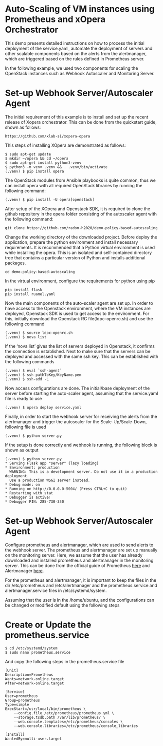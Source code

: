 # Auto-Scaling of VM instances using Prometheus and xOpera Orchestrator
This demo presents detailed instructions on how to process the initial deployment of the service.yaml, automate the deployment of servers and other scalable components based on the alerts from the alertmanager, which are triggered based on the rules defined in Prometheus server.

In the following example, we used two components for scaling the OpenStack instances such as Webhook Autoscaler and Monitoring Server.

# Set-up Webhook Server/Autoscaler Agent
The initial requirement of this example is to install and set up the recent release of  Xopera orchestrator. This can be done from the quickstart guide, shown as follows:
```
https://github.com/xlab-si/xopera-opera

```
This steps of installing XOpera are demonstrated as follows:
```
$ sudo apt-get update
$ mkdir ~/opera && cd ~/opera
$ sudo apt-get install python3-venv
$ python3 -m venv .venv && . .venv/bin/activate
(.venv) $ pip install opera

```
The OpenStack modules from Ansible playbooks is quite common, thus we can install opera with all required OpenStack libraries by running the following command:
```
(.venv) $ pip install -U opera[openstack]
```
After setup of the XOpera and Openstack SDK, it is required to clone the github repository in the opera folder consisting of the autoscaler agent with the following command:
```
git clone https://github.com/radon-h2020/demo-policy-based-autoscaling

```
Change the working directory of the downloaded project. Before deploy the application, prepare the python environment and install necessary requirements. It is recommended that a Python virtual environment is used while installing the opera. This is an isolated and self-contained directory tree that contains a particular version of Python and installs additional packages.
```
cd demo-policy-based-autoscaling

```
In the virtual environment, configure the requirements for python using pip

```
pip install flask
pip install ruamel.yaml

```
Now the main components of the auto-scaler agent are set up. In order to have access to the Openstack environment, where the VM instances are deployed, Openstack SDK is used to get access to the environment. For this, initially download the Openstack RC file(ldpc-openrc.sh) and use the following command

```
(.venv) $ source ldpc-openrc.sh
(.venv) $ nova list

```
If the ‘nova list’ gives the list of servers deployed in Openstack, it confirms the connection is established. Next to make sure that the servers can be deployed and accessed with the same ssh key. This can be established with the following commands

```
(.venv) $ eval `ssh-agent`
(.venv) $ ssh pathToKey/KeyName.pem
(.venv) $ ssh-add -L

```
Now access configurations are done. The initial/base deployment of the server before starting the auto-scaler agent, assuming that the service.yaml file is ready to use
```
(.venv) $ opera deploy service.yaml
```
Finally, in order to start the webhook server for receiving the alerts from the alertmanager and trigger the autoscaler for the Scale-Up/Scale-Down, following file is used
```
(.venv) $ python server.py
```
 If the setup is done correctly and webhook is running, the following block is shown as output
 
 ```
(.venv) $ python server.py
 * Serving Flask app "server" (lazy loading)
 * Environment: production
   WARNING: This is a development server. Do not use it in a production deployment.
   Use a production WSGI server instead.
 * Debug mode: on
 * Running on http://0.0.0.0:5004/ (Press CTRL+C to quit)
 * Restarting with stat
 * Debugger is active!
 * Debugger PIN: 285-730-350

```
# Set-up Webhook Server/Autoscaler Agent
Configure prometheus and alertmanager, which are used to send alerts to the webhook server. The prometheus and alertmanager are set up manually on the monitoring server. Here, we assume that the user has already downloaded and installed prometheus and alertmanager in the monitoring server. This can be done from the official guide of Prometheus [here](https://prometheus.io/docs/prometheus/latest/installation/) and Alertmanager [here](https://prometheus.io/docs/alerting/latest/alertmanager/).

For the prometheus and alertmanager, it is important to keep the files in the dir /etc/prometheus and /etc/alertmanager and the prometheus.service and alertmanager.service files in /etc/systemd/system.

Assuming that the user is in the /home/ubuntu, and the configurations can be changed or modified default using the following steps
# Create or Update the prometheus.service
```
$ cd /etc/systemd/system
$ sudo nano prometheus.service

```
And copy the following steps in the prometheus.service file
```
[Unit]
Description=Prometheus
Wants=network-online.target
After=network-online.target

[Service]
User=prometheus
Group=prometheus
Type=simple
ExecStart=/usr/local/bin/prometheus \
    --config.file /etc/prometheus/prometheus.yml \
    --storage.tsdb.path /var/lib/prometheus/ \
    --web.console.templates=/etc/prometheus/consoles \
    --web.console.libraries=/etc/prometheus/console_libraries

[Install]
WantedBy=multi-user.target


```
